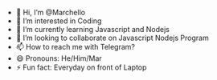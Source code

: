 - 👋 Hi, I’m @Marchello
- 👀 I’m interested in Coding
- 🌱 I’m currently learning Javascript and Nodejs
- 💞️ I’m looking to collaborate on Javascript Nodejs Program
- 📫 How to reach me with Telegram?
- 😄 Pronouns: He/Him/Mar
- ⚡ Fun fact: Everyday on front of Laptop

<!---
huxleye/huxleye is a ✨ special ✨ repository because its `README.md` (this file) appears on your GitHub profile.
You can click the Preview link to take a look at your changes.
--->
